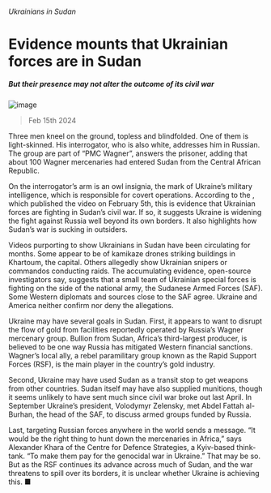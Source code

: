 ###### Ukrainians in Sudan
# Evidence mounts that Ukrainian forces are in Sudan 
##### But their presence may not alter the outcome of its civil war 
![image](images/20240217_MAP505.jpg) 
> Feb 15th 2024 
Three men kneel on the ground, topless and blindfolded. One of them is light-skinned. His interrogator, who is also white, addresses him in Russian. The group are part of “PMC Wagner”, answers the prisoner, adding that about 100 Wagner mercenaries had entered Sudan from the Central African Republic. 
On the interrogator’s arm is an owl insignia, the mark of Ukraine’s military intelligence, which is responsible for covert operations. According to the , which published the video on February 5th, this is evidence that Ukrainian forces are fighting in Sudan’s civil war. If so, it suggests Ukraine is widening the fight against Russia well beyond its own borders. It also highlights how Sudan’s war is sucking in outsiders.

Videos purporting to show Ukrainians in Sudan have been circulating for months. Some appear to be of kamikaze drones striking buildings in Khartoum, the capital. Others allegedly show Ukrainian snipers or commandos conducting raids. The accumulating evidence, open-source investigators say, suggests that a small team of Ukrainian special forces is fighting on the side of the national army, the Sudanese Armed Forces (SAF). Some Western diplomats and sources close to the SAF agree. Ukraine and America neither confirm nor deny the allegations.
Ukraine may have several goals in Sudan. First, it appears to want to disrupt the flow of gold from facilities reportedly operated by Russia’s Wagner mercenary group. Bullion from Sudan, Africa’s third-largest producer, is believed to be one way Russia has mitigated Western financial sanctions. Wagner’s local ally, a rebel paramilitary group known as the Rapid Support Forces (RSF), is the main player in the country’s gold industry. 
Second, Ukraine may have used Sudan as a transit stop to get weapons from other countries. Sudan itself may have also supplied munitions, though it seems unlikely to have sent much since civil war broke out last April. In September Ukraine’s president, Volodymyr Zelensky, met Abdel Fattah al-Burhan, the head of the SAF, to discuss armed groups funded by Russia.
Last, targeting Russian forces anywhere in the world sends a message. “It would be the right thing to hunt down the mercenaries in Africa,” says Alexander Khara of the Centre for Defence Strategies, a Kyiv-based think-tank. “To make them pay for the genocidal war in Ukraine.” That may be so. But as the RSF continues its advance across much of Sudan, and the war threatens to spill over its borders, it is unclear whether Ukraine is achieving this. ■
